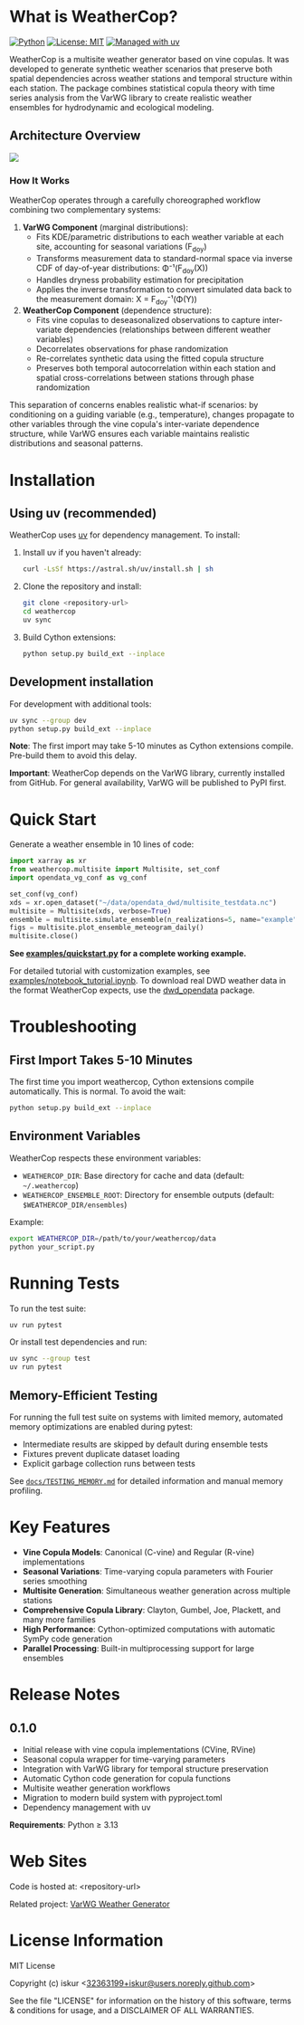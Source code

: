 # What is WeatherCop?

[![Python](https://img.shields.io/badge/python-3.13+-blue.svg)](https://www.python.org/downloads/)
[![License: MIT](https://img.shields.io/badge/license-MIT-green.svg)](https://opensource.org/licenses/MIT)
[![Managed with uv](https://img.shields.io/badge/managed%20with-uv-blue)](https://docs.astral.sh/uv/)

WeatherCop is a multisite weather generator based on vine copulas. It
was developed to generate synthetic weather scenarios that preserve both
spatial dependencies across weather stations and temporal structure
within each station. The package combines statistical copula theory with
time series analysis from the VarWG library to create realistic weather
ensembles for hydrodynamic and ecological modeling.

## Architecture Overview

![](./img/weathercop_workflow.png)

### How It Works

WeatherCop operates through a carefully choreographed workflow combining
two complementary systems:

1.  **VarWG Component** (marginal distributions):
    - Fits KDE/parametric distributions to each weather variable at each
      site, accounting for seasonal variations (F<sub>doy</sub>)
    - Transforms measurement data to standard-normal space via inverse
      CDF of day-of-year distributions: Φ⁻¹(F<sub>doy</sub>(X))
    - Handles dryness probability estimation for precipitation
    - Applies the inverse transformation to convert simulated data back
      to the measurement domain: X = F<sub>doy</sub>⁻¹(Φ(Y))
2.  **WeatherCop Component** (dependence structure):
    - Fits vine copulas to deseasonalized observations to capture
      inter-variate dependencies (relationships between different
      weather variables)
    - Decorrelates observations for phase randomization
    - Re-correlates synthetic data using the fitted copula structure
    - Preserves both temporal autocorrelation within each station and
      spatial cross-correlations between stations through phase
      randomization

This separation of concerns enables realistic what-if scenarios: by
conditioning on a guiding variable (e.g., temperature), changes
propagate to other variables through the vine copula's inter-variate
dependence structure, while VarWG ensures each variable maintains
realistic distributions and seasonal patterns.

# Installation

## Using uv (recommended)

WeatherCop uses [uv](https://docs.astral.sh/uv/) for dependency
management. To install:

1.  Install uv if you haven't already:

    ``` bash
    curl -LsSf https://astral.sh/uv/install.sh | sh
    ```

2.  Clone the repository and install:

    ``` bash
    git clone <repository-url>
    cd weathercop
    uv sync
    ```

3.  Build Cython extensions:

    ``` bash
    python setup.py build_ext --inplace
    ```

## Development installation

For development with additional tools:

``` bash
uv sync --group dev
python setup.py build_ext --inplace
```

**Note**: The first import may take 5-10 minutes as Cython extensions
compile. Pre-build them to avoid this delay.

**Important**: WeatherCop depends on the VarWG library, currently
installed from GitHub. For general availability, VarWG will be published
to PyPI first.

# Quick Start

Generate a weather ensemble in 10 lines of code:

``` python
import xarray as xr
from weathercop.multisite import Multisite, set_conf
import opendata_vg_conf as vg_conf

set_conf(vg_conf)
xds = xr.open_dataset("~/data/opendata_dwd/multisite_testdata.nc")
multisite = Multisite(xds, verbose=True)
ensemble = multisite.simulate_ensemble(n_realizations=5, name="example")
figs = multisite.plot_ensemble_meteogram_daily()
multisite.close()
```

**See [examples/quickstart.py](examples/quickstart.py) for a complete working example.**

For detailed tutorial with customization examples, see [examples/notebook_tutorial.ipynb](examples/notebook_tutorial.ipynb). To download real DWD weather data in the format WeatherCop expects, use the [dwd_opendata](https://github.com/iskur/dwd_opendata) package.

# Troubleshooting

## First Import Takes 5-10 Minutes

The first time you import weathercop, Cython extensions compile
automatically. This is normal. To avoid the wait:

``` bash
python setup.py build_ext --inplace
```

## Environment Variables

WeatherCop respects these environment variables:

- `WEATHERCOP_DIR`: Base directory for cache and data (default:
  `~/.weathercop`)
- `WEATHERCOP_ENSEMBLE_ROOT`: Directory for ensemble outputs (default:
  `$WEATHERCOP_DIR/ensembles`)

Example:

``` bash
export WEATHERCOP_DIR=/path/to/your/weathercop/data
python your_script.py
```

# Running Tests

To run the test suite:

``` bash
uv run pytest
```

Or install test dependencies and run:

``` bash
uv sync --group test
uv run pytest
```

## Memory-Efficient Testing

For running the full test suite on systems with limited memory, automated memory optimizations are enabled during pytest:

- Intermediate results are skipped by default during ensemble tests
- Fixtures prevent duplicate dataset loading
- Explicit garbage collection runs between tests

See [`docs/TESTING_MEMORY.md`](docs/TESTING_MEMORY.md) for detailed information and manual memory profiling.

# Key Features

- **Vine Copula Models**: Canonical (C-vine) and Regular (R-vine)
  implementations
- **Seasonal Variations**: Time-varying copula parameters with Fourier
  series smoothing
- **Multisite Generation**: Simultaneous weather generation across
  multiple stations
- **Comprehensive Copula Library**: Clayton, Gumbel, Joe, Plackett, and
  many more families
- **High Performance**: Cython-optimized computations with automatic
  SymPy code generation
- **Parallel Processing**: Built-in multiprocessing support for large
  ensembles

# Release Notes

## 0.1.0

- Initial release with vine copula implementations (CVine, RVine)
- Seasonal copula wrapper for time-varying parameters
- Integration with VarWG library for temporal structure preservation
- Automatic Cython code generation for copula functions
- Multisite weather generation workflows
- Migration to modern build system with pyproject.toml
- Dependency management with uv

**Requirements**: Python ≥ 3.13

# Web Sites

Code is hosted at: \<repository-url\>

Related project: [VarWG Weather
Generator](https://github.com/iskur/varwg)

# License Information

MIT License

Copyright (c) iskur \<32363199+iskur@users.noreply.github.com\>

See the file "LICENSE" for information on the history of this software,
terms & conditions for usage, and a DISCLAIMER OF ALL WARRANTIES.
